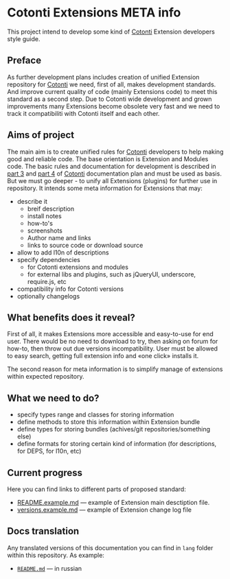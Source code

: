 Cotonti Extensions META info
============================

This project intend to develop some kind of [Cotonti][] Extension 
developers style guide.

Preface
-------

As further development plans includes creation of unified Extension repository for [Cotonti] we
need, first of all, makes development standards. And improve current quality of 
code (mainly Extensions code) to meet this standard as a second step. 
Due to Cotonti wide development and grown improvements many Extensions become obsolete very fast
and we need to track it compatibiliti with Cotonti itself and each other.


Aims of project
---------------

The main aim is to create unified rules for [Cotonti][] developers to help making good and reliable
code. The base orientation is Extension and Modules code. 
The basic rules and documentation for development is described in [part 3][doc3] and [part 4][doc4] of [Cotonti][] 
documentation plan and must be used as basis.
But we must go deeper - to unify all Extensions (plugins) for further use in repository.
It intends some meta information for Extensions that may:

* describe it 
	* breif description
	* install notes
	* how-to's
	* screenshots 
	* Author name and links
	* links to source code or download source
* allow to add l10n of descriptions
* specify dependencies
	* for Cotonti extensions and modules
	* for external libs and plugins, such as jQueryUI, underscore, require.js, etc
* compatibility info for Cotonti versions 
* optionally changelogs 
 

What benefits does it reveal?
-----------------------------

First of all, it makes Extensions more accessible and easy-to-use for end user. There would be no 
need to download to try, then asking on forum for how-to, then throw out due versions 
incompatibility. 
User must be allowed to easy search, getting full extension info and «one click» installs it.

The second reason for meta information is to simplify manage of extensions within expected repository.

What we need to do?
-------------------

* specify types range and classes for storing information
* define methods to store this information within Extension bundle
* define types for storing bundles (achives/git repositories/something else)
* define formats for storing certain kind of information (for descriptions, for DEPS, for l10n, etc)


Current progress
----------------

Here you can find links to different parts of proposed standard:

* [README.example.md](https://github.com/macik/cot-extension_meta/blob/master/README.example.md) — example of Extension main desctiption file.
* [versions.example.md](https://github.com/macik/cot-extension_meta/blob/master/versions.example.md) — example of Extension change log file

Docs translation
----------------

Any translated versions of this documentation you can find in `lang` folder within this 
repository. As example:

* [`README.md`](https://github.com/macik/cot-extension_meta/blob/master/lang/ru/README_ru.md) — in russian


[Cotonti]: http://www.cotonti.com "Cotonti.com"
[doc3]: http://www.cotonti.com/docs/ext/ "Extending Cotonti"
[doc4]: http://www.cotonti.com/docs/devel/ "Developer Guide"

